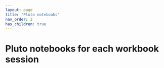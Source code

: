 ```yaml
---
layout: page
title: "Pluto notebooks"
nav_order: 2
has_children: true
---
```


# Pluto notebooks for each workbook session

